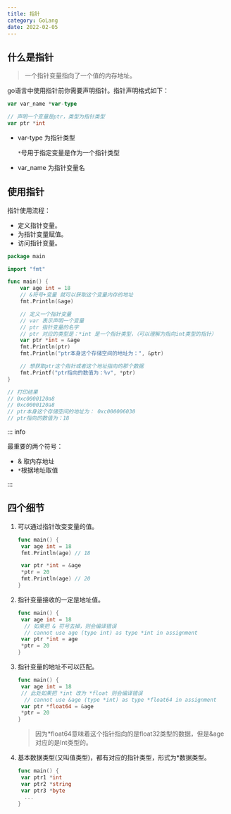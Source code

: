 ```yaml
---
title: 指针
category: GoLang
date: 2022-02-05
---
```


## 什么是指针

> 一个指针变量指向了一个值的内存地址。

go语言中使用指针前你需要声明指针。指针声明格式如下：

```go
var var_name *var-type

// 声明一个变量是ptr，类型为指针类型
var ptr *int
```

- var-type 为指针类型

  `*`号用于指定变量是作为一个指针类型

- var_name 为指针变量名

## 使用指针

指针使用流程：

- 定义指针变量。
- 为指针变量赋值。
- 访问指针变量。

```go
package main

import "fmt"

func main() {
	var age int = 18
	// &符号+变量 就可以获取这个变量内存的地址
	fmt.Println(&age)

	// 定义一个指针变量
	// var 表示声明一个变量
	// ptr 指针变量的名字
	// ptr 对应的类型是：*int 是一个指针类型，（可以理解为指向int类型的指针）
	var ptr *int = &age
	fmt.Println(ptr)
	fmt.Println("ptr本身这个存储空间的地址为：", &ptr)

	// 想获取ptr这个指针或者这个地址指向的那个数据
	fmt.Printf("ptr指向的数值为：%v", *ptr)
}

// 打印结果
// 0xc0000120a8
// 0xc0000120a8                              
// ptr本身这个存储空间的地址为： 0xc000006030
// ptr指向的数值为：18 
```

::: info

最重要的两个符号：

- & 取内存地址
- `*`根据地址取值

:::

## 四个细节

1. 可以通过指针改变变量的值。

   ```go
   func main() {
   	var age int = 18
   	fmt.Println(age) // 18
   
   	var ptr *int = &age
   	*ptr = 20
   	fmt.Println(age) // 20
   }
   ```

2. 指针变量接收的一定是地址值。

   ```go
   func main() {
   	var age int = 18
     // 如果把 & 符号去掉，则会编译错误
     // cannot use age (type int) as type *int in assignment
   	var ptr *int = age
   	*ptr = 20
   }
   ```

3. 指针变量的地址不可以匹配。

   ```go
   func main() {
   	var age int = 18
   	// 此处如果把 *int 改为 *float 则会编译错误
     // cannot use &age (type *int) as type *float64 in assignment
   	var ptr *float64 = &age
   	*ptr = 20
   }
   ```

   > 因为*float64意味着这个指针指向的是float32类型的数据，但是&age对应的是Int类型的。

4. 基本数据类型(又叫值类型)，都有对应的指针类型，形式为*数据类型。

   ```go
   func main() {
   	var ptr1 *int
   	var ptr2 *string
   	var ptr3 *byte
     ...
   }
   ```

   
